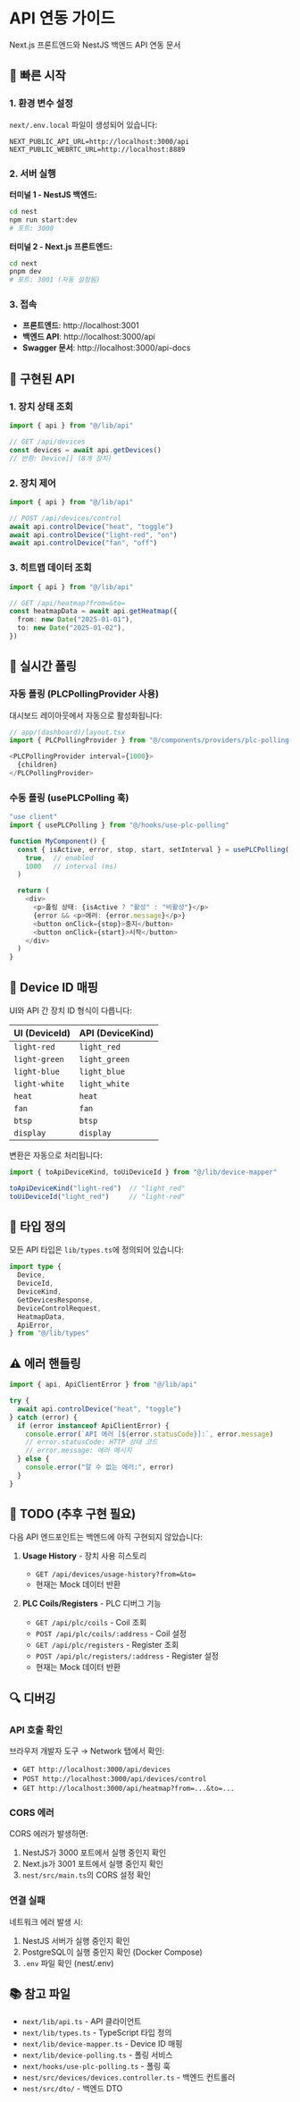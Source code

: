# API 연동 가이드

Next.js 프론트엔드와 NestJS 백엔드 API 연동 문서

## 🚀 빠른 시작

### 1. 환경 변수 설정

`next/.env.local` 파일이 생성되어 있습니다:

```env
NEXT_PUBLIC_API_URL=http://localhost:3000/api
NEXT_PUBLIC_WEBRTC_URL=http://localhost:8889
```

### 2. 서버 실행

**터미널 1 - NestJS 백엔드:**
```bash
cd nest
npm run start:dev
# 포트: 3000
```

**터미널 2 - Next.js 프론트엔드:**
```bash
cd next
pnpm dev
# 포트: 3001 (자동 설정됨)
```

### 3. 접속

- **프론트엔드**: http://localhost:3001
- **백엔드 API**: http://localhost:3000/api
- **Swagger 문서**: http://localhost:3000/api-docs

## 📡 구현된 API

### 1. 장치 상태 조회
```typescript
import { api } from "@/lib/api"

// GET /api/devices
const devices = await api.getDevices()
// 반환: Device[] (8개 장치)
```

### 2. 장치 제어
```typescript
import { api } from "@/lib/api"

// POST /api/devices/control
await api.controlDevice("heat", "toggle")
await api.controlDevice("light-red", "on")
await api.controlDevice("fan", "off")
```

### 3. 히트맵 데이터 조회
```typescript
import { api } from "@/lib/api"

// GET /api/heatmap?from=&to=
const heatmapData = await api.getHeatmap({
  from: new Date("2025-01-01"),
  to: new Date("2025-01-02"),
})
```

## 🔄 실시간 폴링

### 자동 폴링 (PLCPollingProvider 사용)

대시보드 레이아웃에서 자동으로 활성화됩니다:

```typescript
// app/(dashboard)/layout.tsx
import { PLCPollingProvider } from "@/components/providers/plc-polling-provider"

<PLCPollingProvider interval={1000}>
  {children}
</PLCPollingProvider>
```

### 수동 폴링 (usePLCPolling 훅)

```typescript
"use client"
import { usePLCPolling } from "@/hooks/use-plc-polling"

function MyComponent() {
  const { isActive, error, stop, start, setInterval } = usePLCPolling(
    true,  // enabled
    1000   // interval (ms)
  )

  return (
    <div>
      <p>폴링 상태: {isActive ? "활성" : "비활성"}</p>
      {error && <p>에러: {error.message}</p>}
      <button onClick={stop}>중지</button>
      <button onClick={start}>시작</button>
    </div>
  )
}
```

## 🔧 Device ID 매핑

UI와 API 간 장치 ID 형식이 다릅니다:

| UI (DeviceId) | API (DeviceKind) |
|---------------|------------------|
| `light-red`   | `light_red`      |
| `light-green` | `light_green`    |
| `light-blue`  | `light_blue`     |
| `light-white` | `light_white`    |
| `heat`        | `heat`           |
| `fan`         | `fan`            |
| `btsp`        | `btsp`           |
| `display`     | `display`        |

변환은 자동으로 처리됩니다:

```typescript
import { toApiDeviceKind, toUiDeviceId } from "@/lib/device-mapper"

toApiDeviceKind("light-red")  // "light_red"
toUiDeviceId("light_red")     // "light-red"
```

## 📝 타입 정의

모든 API 타입은 `lib/types.ts`에 정의되어 있습니다:

```typescript
import type {
  Device,
  DeviceId,
  DeviceKind,
  GetDevicesResponse,
  DeviceControlRequest,
  HeatmapData,
  ApiError,
} from "@/lib/types"
```

## ⚠️ 에러 핸들링

```typescript
import { api, ApiClientError } from "@/lib/api"

try {
  await api.controlDevice("heat", "toggle")
} catch (error) {
  if (error instanceof ApiClientError) {
    console.error(`API 에러 [${error.statusCode}]:`, error.message)
    // error.statusCode: HTTP 상태 코드
    // error.message: 에러 메시지
  } else {
    console.error("알 수 없는 에러:", error)
  }
}
```

## 🚧 TODO (추후 구현 필요)

다음 API 엔드포인트는 백엔드에 아직 구현되지 않았습니다:

1. **Usage History** - 장치 사용 히스토리
   - `GET /api/devices/usage-history?from=&to=`
   - 현재는 Mock 데이터 반환

2. **PLC Coils/Registers** - PLC 디버그 기능
   - `GET /api/plc/coils` - Coil 조회
   - `POST /api/plc/coils/:address` - Coil 설정
   - `GET /api/plc/registers` - Register 조회
   - `POST /api/plc/registers/:address` - Register 설정
   - 현재는 Mock 데이터 반환

## 🔍 디버깅

### API 호출 확인

브라우저 개발자 도구 → Network 탭에서 확인:

- `GET http://localhost:3000/api/devices`
- `POST http://localhost:3000/api/devices/control`
- `GET http://localhost:3000/api/heatmap?from=...&to=...`

### CORS 에러

CORS 에러가 발생하면:

1. NestJS가 3000 포트에서 실행 중인지 확인
2. Next.js가 3001 포트에서 실행 중인지 확인
3. `nest/src/main.ts`의 CORS 설정 확인

### 연결 실패

네트워크 에러 발생 시:

1. NestJS 서버가 실행 중인지 확인
2. PostgreSQL이 실행 중인지 확인 (Docker Compose)
3. `.env` 파일 확인 (nest/.env)

## 📚 참고 파일

- `next/lib/api.ts` - API 클라이언트
- `next/lib/types.ts` - TypeScript 타입 정의
- `next/lib/device-mapper.ts` - Device ID 매핑
- `next/lib/device-polling.ts` - 폴링 서비스
- `next/hooks/use-plc-polling.ts` - 폴링 훅
- `nest/src/devices/devices.controller.ts` - 백엔드 컨트롤러
- `nest/src/dto/` - 백엔드 DTO

